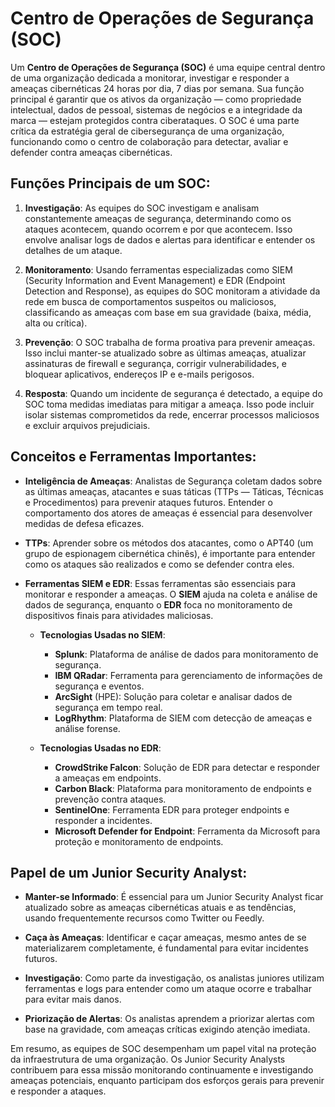 # Centro de Operações de Segurança (SOC)

Um **Centro de Operações de Segurança (SOC)** é uma equipe central dentro de uma organização dedicada a monitorar, investigar e responder a ameaças cibernéticas 24 horas por dia, 7 dias por semana. Sua função principal é garantir que os ativos da organização — como propriedade intelectual, dados de pessoal, sistemas de negócios e a integridade da marca — estejam protegidos contra ciberataques. O SOC é uma parte crítica da estratégia geral de cibersegurança de uma organização, funcionando como o centro de colaboração para detectar, avaliar e defender contra ameaças cibernéticas.

## Funções Principais de um SOC:

1. **Investigação**: As equipes do SOC investigam e analisam constantemente ameaças de segurança, determinando como os ataques acontecem, quando ocorrem e por que acontecem. Isso envolve analisar logs de dados e alertas para identificar e entender os detalhes de um ataque.

2. **Monitoramento**: Usando ferramentas especializadas como SIEM (Security Information and Event Management) e EDR (Endpoint Detection and Response), as equipes do SOC monitoram a atividade da rede em busca de comportamentos suspeitos ou maliciosos, classificando as ameaças com base em sua gravidade (baixa, média, alta ou crítica).

3. **Prevenção**: O SOC trabalha de forma proativa para prevenir ameaças. Isso inclui manter-se atualizado sobre as últimas ameaças, atualizar assinaturas de firewall e segurança, corrigir vulnerabilidades, e bloquear aplicativos, endereços IP e e-mails perigosos.

4. **Resposta**: Quando um incidente de segurança é detectado, a equipe do SOC toma medidas imediatas para mitigar a ameaça. Isso pode incluir isolar sistemas comprometidos da rede, encerrar processos maliciosos e excluir arquivos prejudiciais.

## Conceitos e Ferramentas Importantes:

- **Inteligência de Ameaças**: Analistas de Segurança coletam dados sobre as últimas ameaças, atacantes e suas táticas (TTPs — Táticas, Técnicas e Procedimentos) para prevenir ataques futuros. Entender o comportamento dos atores de ameaças é essencial para desenvolver medidas de defesa eficazes.

- **TTPs**: Aprender sobre os métodos dos atacantes, como o APT40 (um grupo de espionagem cibernética chinês), é importante para entender como os ataques são realizados e como se defender contra eles.

- **Ferramentas SIEM e EDR**: Essas ferramentas são essenciais para monitorar e responder a ameaças. O **SIEM** ajuda na coleta e análise de dados de segurança, enquanto o **EDR** foca no monitoramento de dispositivos finais para atividades maliciosas.

    - **Tecnologias Usadas no SIEM**:
        - **Splunk**: Plataforma de análise de dados para monitoramento de segurança.
        - **IBM QRadar**: Ferramenta para gerenciamento de informações de segurança e eventos.
        - **ArcSight** (HPE): Solução para coletar e analisar dados de segurança em tempo real.
        - **LogRhythm**: Plataforma de SIEM com detecção de ameaças e análise forense.
    
    - **Tecnologias Usadas no EDR**:
        - **CrowdStrike Falcon**: Solução de EDR para detectar e responder a ameaças em endpoints.
        - **Carbon Black**: Plataforma para monitoramento de endpoints e prevenção contra ataques.
        - **SentinelOne**: Ferramenta EDR para proteger endpoints e responder a incidentes.
        - **Microsoft Defender for Endpoint**: Ferramenta da Microsoft para proteção e monitoramento de endpoints.

## Papel de um Junior Security Analyst:

- **Manter-se Informado**: É essencial para um Junior Security Analyst ficar atualizado sobre as ameaças cibernéticas atuais e as tendências, usando frequentemente recursos como Twitter ou Feedly.

- **Caça às Ameaças**: Identificar e caçar ameaças, mesmo antes de se materializarem completamente, é fundamental para evitar incidentes futuros.

- **Investigação**: Como parte da investigação, os analistas juniores utilizam ferramentas e logs para entender como um ataque ocorre e trabalhar para evitar mais danos.

- **Priorização de Alertas**: Os analistas aprendem a priorizar alertas com base na gravidade, com ameaças críticas exigindo atenção imediata.

Em resumo, as equipes de SOC desempenham um papel vital na proteção da infraestrutura de uma organização. Os Junior Security Analysts contribuem para essa missão monitorando continuamente e investigando ameaças potenciais, enquanto participam dos esforços gerais para prevenir e responder a ataques.